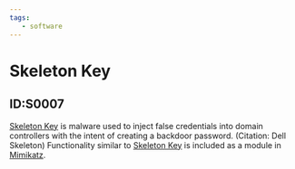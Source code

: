 ```yaml
---
tags:
   - software
---
```

# Skeleton Key
## ID:S0007
[Skeleton Key](software/S0007) is malware used to inject false credentials into domain controllers with the intent of creating a backdoor password. (Citation: Dell Skeleton) Functionality similar to [Skeleton Key](software/S0007) is included as a module in [Mimikatz](software/S0002).
